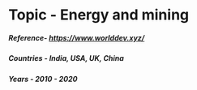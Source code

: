 # Topic - Energy and mining 
##### Reference- https://www.worlddev.xyz/
##### Countries - India, USA, UK, China
##### Years - 2010 - 2020 


                 
           
                  


